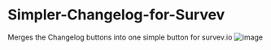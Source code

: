 # Simpler-Changelog-for-Survev
Merges the Changelog buttons into one simple button for survev.io
![image](https://github.com/user-attachments/assets/e5689b8f-541a-46df-9285-937311b7f5a4)
